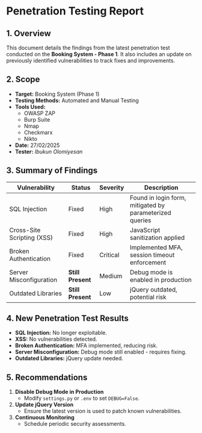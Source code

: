 # Penetration Testing Report

## **1. Overview**
This document details the findings from the latest penetration test conducted on the **Booking System - Phase 1**. It also includes an update on previously identified vulnerabilities to track fixes and improvements.

## **2. Scope**
- **Target:** Booking System (Phase 1)
- **Testing Methods:** Automated and Manual Testing
- **Tools Used:**
  - OWASP ZAP
  - Burp Suite
  - Nmap
  - Checkmarx
  - Nikto
- **Date:** 27/02/2025
- **Tester:** _Ibukun Olomiyesan_

## **3. Summary of Findings**
| Vulnerability | Status | Severity | Description |
|--------------|--------|----------|-------------|
| SQL Injection | Fixed | High | Found in login form, mitigated by parameterized queries |
| Cross-Site Scripting (XSS) | Fixed | High | JavaScript sanitization applied |
| Broken Authentication | Fixed | Critical | Implemented MFA, session timeout enforcement |
| Server Misconfiguration | **Still Present** | Medium | Debug mode is enabled in production |
| Outdated Libraries | **Still Present** | Low | jQuery outdated, potential risk |

## **4. New Penetration Test Results**
- **SQL Injection:** No longer exploitable.
- **XSS:** No vulnerabilities detected.
- **Broken Authentication:** MFA implemented, reducing risk.
- **Server Misconfiguration:** Debug mode still enabled - requires fixing.
- **Outdated Libraries:** jQuery update needed.

## **5. Recommendations**
1. **Disable Debug Mode in Production**
   - Modify `settings.py` or `.env` to set `DEBUG=False`.
2. **Update jQuery Version**
   - Ensure the latest version is used to patch known vulnerabilities.
3. **Continuous Monitoring**
   - Schedule periodic security assessments.




